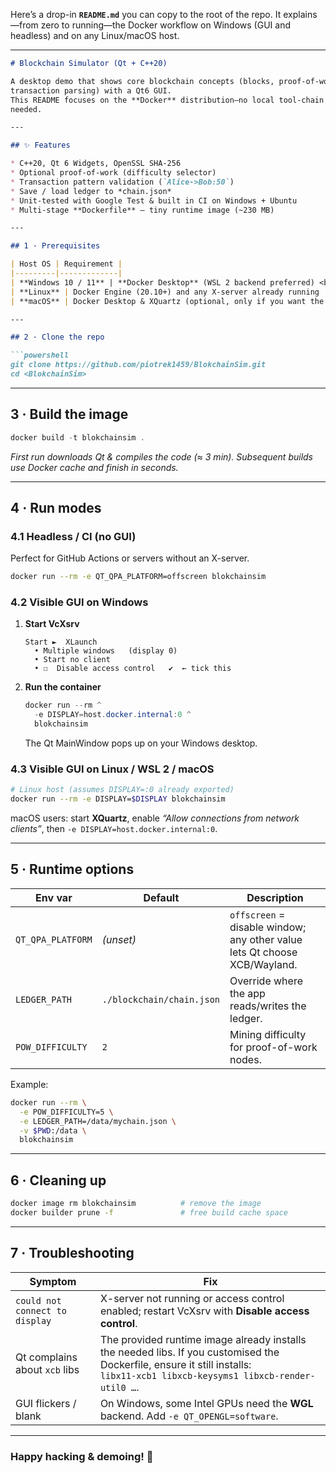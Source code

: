Here’s a drop-in **`README.md`** you can copy to the root of the repo.
It explains—from zero to running—the Docker workflow on Windows (GUI and
headless) and on any Linux/macOS host.

---

````markdown
# Blockchain Simulator (Qt + C++20)

A desktop demo that shows core blockchain concepts (blocks, proof-of-work,
transaction parsing) with a Qt6 GUI.  
This README focuses on the **Docker** distribution—no local tool-chain
needed.

---

## ✨ Features

* C++20, Qt 6 Widgets, OpenSSL SHA-256
* Optional proof-of-work (difficulty selector)
* Transaction pattern validation (`Alice->Bob:50`)
* Save / load ledger to *chain.json*
* Unit-tested with Google Test & built in CI on Windows + Ubuntu
* Multi-stage **Dockerfile** – tiny runtime image (~230 MB)

---

## 1 · Prerequisites

| Host OS | Requirement |
|---------|-------------|
| **Windows 10 / 11** | **Docker Desktop** (WSL 2 backend preferred) <br/>**VcXsrv** (or X410 / Xming) to see the Qt window |
| **Linux** | Docker Engine (20.10+) and any X-server already running |
| **macOS** | Docker Desktop & XQuartz (optional, only if you want the GUI) |

---

## 2 · Clone the repo

```powershell
git clone https://github.com/piotrek1459/BlokchainSim.git
cd <BlokchainSim>
````

---

## 3 · Build the image

```powershell
docker build -t blokchainsim .
```

*First run downloads Qt & compiles the code (≈ 3 min).
Subsequent builds use Docker cache and finish in seconds.*

---

## 4 · Run modes

### 4.1 Headless / CI (no GUI)

Perfect for GitHub Actions or servers without an X-server.

```bash
docker run --rm -e QT_QPA_PLATFORM=offscreen blokchainsim
```

### 4.2 Visible GUI on **Windows**

1. **Start VcXsrv**

   ```
   Start ►  XLaunch
     • Multiple windows   (display 0)
     • Start no client
     • ☐  Disable access control   ✔  ← tick this
   ```

2. **Run the container**

   ```powershell
   docker run --rm ^
     -e DISPLAY=host.docker.internal:0 ^
     blokchainsim
   ```

   The Qt MainWindow pops up on your Windows desktop.

### 4.3 Visible GUI on **Linux / WSL 2 / macOS**

```bash
# Linux host (assumes DISPLAY=:0 already exported)
docker run --rm -e DISPLAY=$DISPLAY blokchainsim
```

macOS users: start **XQuartz**, enable *“Allow connections from network
clients”*, then `-e DISPLAY=host.docker.internal:0`.

---

## 5 · Runtime options

| Env var           | Default                   | Description                                                               |
| ----------------- | ------------------------- | ------------------------------------------------------------------------- |
| `QT_QPA_PLATFORM` | *(unset)*                 | `offscreen` = disable window; any other value lets Qt choose XCB/Wayland. |
| `LEDGER_PATH`     | `./blockchain/chain.json` | Override where the app reads/writes the ledger.                           |
| `POW_DIFFICULTY`  | `2`                       | Mining difficulty for proof-of-work nodes.                                |

Example:

```bash
docker run --rm \
  -e POW_DIFFICULTY=5 \
  -e LEDGER_PATH=/data/mychain.json \
  -v $PWD:/data \
  blokchainsim
```

---

## 6 · Cleaning up

```bash
docker image rm blokchainsim          # remove the image
docker builder prune -f               # free build cache space
```

---

## 7 · Troubleshooting

| Symptom                        | Fix                                                                                                                                                                               |
| ------------------------------ | --------------------------------------------------------------------------------------------------------------------------------------------------------------------------------- |
| `could not connect to display` | X-server not running or access control enabled; restart VcXsrv with **Disable access control**.                                                                                   |
| Qt complains about `xcb` libs  | The provided runtime image already installs the needed libs. If you customised the Dockerfile, ensure it still installs: <br>`libx11-xcb1 libxcb-keysyms1 libxcb-render-util0 …`. |
| GUI flickers / blank           | On Windows, some Intel GPUs need the **WGL** backend. Add `-e QT_OPENGL=software`.                                                                                                |

---

### Happy hacking & demoing! 🎉



